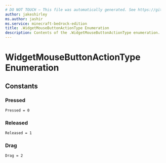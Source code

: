 ```yaml
---
# DO NOT TOUCH — This file was automatically generated. See https://github.com/mojang/minecraftapidocsgenerator to modify descriptions, examples, etc.
author: jakeshirley
ms.author: jashir
ms.service: minecraft-bedrock-edition
title: .WidgetMouseButtonActionType Enumeration
description: Contents of the .WidgetMouseButtonActionType enumeration.
---
```

# WidgetMouseButtonActionType Enumeration

## Constants
### **Pressed**
`Pressed = 0`
### **Released**
`Released = 1`
### **Drag**
`Drag = 2`
